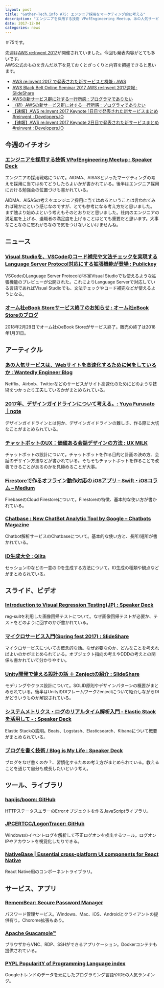 ```yaml
---
layout: post
title: "Gather-Tech.info #75: エンジニア採用をマーケティング的に考える"
description: "エンジニアを採用する技術 VPofEngineering Meetup、あの人気サービスは、Webサイトを高速化するために何をしているか など"
date: 2017-12-04
categories: news
---
```


＃75です。

先週は[AWS re:Invent 2017](https://reinvent.awsevents.com/)が開催されていました。今回も発表内容がとても多いです。  
AWS公式のものを含んだ以下を見ておくとざっくりと内容を把握できると思います。

- [AWS re:Invent 2017 で発表された新サービスと機能 : AWS](https://aws.amazon.com/jp/new/reinvent/)
- [AWS Black Belt Online Seminar 2017 AWS re:Invent 2017速報 : SlideShare](https://www.slideshare.net/AmazonWebServicesJapan/aws-black-belt-online-seminar-2017-aws-reinvent-2017)
- [AWSの新サービス群に対する一行所感 : プログラマでありたい](http://blog.takuros.net/entry/2017/11/30/111342)
- [（続）AWSの新サービス群に対する一行所感 : プログラマでありたい](http://blog.takuros.net/entry/2017/12/01/133922)
- [【速報】AWS re:Invent 2017 Keynote 1日目で発表された新サービスまとめ #reinvent : Developers.IO](https://dev.classmethod.jp/cloud/aws/aws-reinvent-2017-keynote-day-1/)
- [【速報】AWS re:Invent 2017 Keynote 2日目で発表された新サービスまとめ #reinvent : Developers.IO](https://dev.classmethod.jp/cloud/aws/aws-reinvent-2017-keynote-day-2/)

## 今週のイチオシ

### [エンジニアを採用する技術 VPofEngineering Meetup : Speaker Deck](https://speakerdeck.com/satorufujiwara/enziniawocai-yong-suruji-shu-vpofengineering-meetup)

エンジニアの採用戦略について。AIDMA、AISASといったマーケティングの考えを採用に当てはめてどうしたらよいかが書かれている。後半はエンジニア採用における勉強会の位置づけも書かれている。

AIDMA、AISASの考えをエンジニア採用に当てはめるということは言われてみれば確かにという感じなのですが、とても参考になる考え方だと思いました。  
まず隗より始めよという考えもそのとおりだと思いました。社内のエンジニアの満足度を上げる、退職者の満足度を上げることはとても重要だと思います。大事なことなのに忘れがちなので気をつけないといけませんね。

## ニュース

### [Visual Studioを、VSCodeのコード補完や文法チェックを実現するLanguage Server Protocol対応にする拡張機能が登場 : Publickey](http://www.publickey1.jp/blog/17/visual_studiovscodelanguage_server_protocol.html)

VSCodeのLanguage Server Protocolが本家Visual Studioでも使えるような拡張機能のプレビューが公開された。これによりLanguage Serverで対応している言語であればVisual Studioでも、文法チェックやコード補完などが使えるようになる。

### [オーム社eBook Storeサービス終了のお知らせ : オーム社eBook Storeのブログ](http://ohmshaebookstore.hatenablog.com/entry/2017/11/30/105016)

2018年2月28日でオーム社のeBook Storeがサービス終了。販売の終了は2018年1月31日。

## アーティクル

### [あの人気サービスは、Webサイトを高速化するために何をしているか : Wantedly Engineer Blog](https://www.wantedly.com/companies/wantedly/post_articles/85473)

Netflix、Airbnb、Twitterなどのサービスがサイト高速化のためにどのような技術をつかったり工夫しているかがまとめられている。

### [2017年、デザインガイドラインについて考える。: Yuya Furusato｜note](https://note.mu/remmy/n/n2d8fb879cd44)

デザインガイドラインとは何か、デザインガイドラインの難しさ、作る際に大切なことがまとめられている。

### [チャットボットのUX：価値ある会話デザインの方法 : UX MILK](http://uxmilk.jp/68187)

チャットボットの設計について。チャットボットを作る目的と計画の決め方、会話のデザイン方法などが書かれている。そもそもチャットボットを作ることで改善できることがあるのかを見極めることが大事。

### [Firestoreで作るオフライン動作対応の iOSアプリ – Swift・iOSコラム – Medium](https://medium.com/swift-column/firestore-offline-edee47ee72cc)

FirebaseのCloud Firestoreについて。Firestoreの特徴、基本的な使い方が書かれている。

### [Chatbase : New ChatBot Analytic Tool by Google – Chatbots Magazine](https://chatbotsmagazine.com/chatbase-new-chatbot-analytic-tool-by-google-3106cb71b7)

Chatbot解析サービスのChatbaseについて。基本的な使い方と、長所/短所が書かれている。

### [ID生成大全 : Qiita](https://qiita.com/kawasima/items/6b0f47a60c9cb5ffb5c4)

セッションIDなどの一意のIDを生成する方法について。ID生成の種類や観点などがまとめられている。

## スライド、ビデオ

### [Introduction to Visual Regression Testing(JP) : Speaker Deck](https://speakerdeck.com/quramy/introduction-to-visual-regression-testing-jp)

reg-suitを利用した画像回帰テストについて。なぜ画像回帰テストが必要か、テストをどのように回すのかが書かれている。

### [マイクロサービス入門(Spring fest 2017) : SlideShare](https://www.slideshare.net/HasegawaDanna1/spring-fest-2017)

マイクロサービスについての概念的な話。なぜ必要なのか、どんなことを考えればよいのかがまとめられている。オブジェクト指向の考えやDDDの考えとの関係も書かれていて分かりやすい。

### [Unity開発で使える設計の話 ＋ Zenjectの紹介 : SlideShare](https://www.slideshare.net/torisoup/unity-zenject)

モデリングやクラス設計について。SOLID原則やデザインパターンの概要がまとめられている。後半はUnityのDIフレームワークZenjectについて紹介しながらDIがどういうものか解説されている。

### [システムメトリクス・ログのリアルタイム解析入門 - Elastic Stackを活用して - : Speaker Deck](https://speakerdeck.com/johtani/sisutemumetorikusurogufalseriarutaimujie-xi-ru-men-elastic-stackwohuo-yong-site)

Elastic Stackの説明。Beats、Logstash、Elasticsearch、Kibanaについて概要がまとめられている。

### [ブログを書く技術 / Blog is My Life : Speaker Deck](https://speakerdeck.com/kakakakakku/blog-is-my-life)

ブログをなぜ書くのか？、習慣化するための考え方がまとめられている。教えることを通じて自分も成長したいという考え。

## ツール、ライブラリ

### [hapijs/boom: GitHub](https://github.com/hapijs/boom)

HTTPステータスエラーのErrorオブジェクトを作るJavaScriptライブラリ。

### [JPCERTCC/LogonTracer: GitHub](https://github.com/JPCERTCC/LogonTracer)

Windowsのイベントログを解析して不正ログオンを検出するツール。ログオンIPやアカウントを視覚化したりできる。

### [NativeBase | Essential cross-platform UI components for React Native](https://nativebase.io/)

React Native用のコンポーネントライブラリ。

## サービス、アプリ

### [RememBear: Secure Password Manager](https://www.remembear.com/)

パスワード管理サービス。Windows、Mac、iOS、Androidとクライアントの提供有り。Chorome拡張もあり。

### [Apache Guacamole™](https://guacamole.apache.org/)

ブラウザからVNC、RDP、SSHができるアプリケーション。Dockerコンテナも提供されている。

### [PYPL PopularitY of Programming Language index](http://pypl.github.io/PYPL.html)

Googleトレンドのデータを元にしたプログラミング言語やIDEの人気ランキング。
